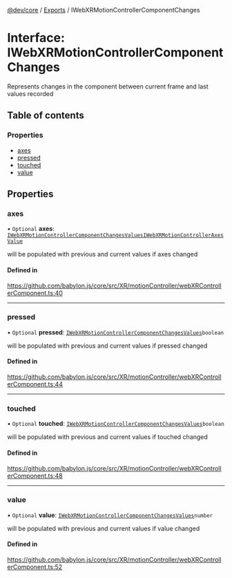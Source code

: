 [@dev/core](../README.md) / [Exports](../modules.md) / IWebXRMotionControllerComponentChanges

# Interface: IWebXRMotionControllerComponentChanges

Represents changes in the component between current frame and last values recorded

## Table of contents

### Properties

- [axes](IWebXRMotionControllerComponentChanges.md#axes)
- [pressed](IWebXRMotionControllerComponentChanges.md#pressed)
- [touched](IWebXRMotionControllerComponentChanges.md#touched)
- [value](IWebXRMotionControllerComponentChanges.md#value)

## Properties

### axes

• `Optional` **axes**: [`IWebXRMotionControllerComponentChangesValues`](IWebXRMotionControllerComponentChangesValues.md)[`IWebXRMotionControllerAxesValue`](IWebXRMotionControllerAxesValue.md)

will be populated with previous and current values if axes changed

#### Defined in

https://github.com/babylon.js/core/src/XR/motionController/webXRControllerComponent.ts:40

___

### pressed

• `Optional` **pressed**: [`IWebXRMotionControllerComponentChangesValues`](IWebXRMotionControllerComponentChangesValues.md)`boolean`

will be populated with previous and current values if pressed changed

#### Defined in

https://github.com/babylon.js/core/src/XR/motionController/webXRControllerComponent.ts:44

___

### touched

• `Optional` **touched**: [`IWebXRMotionControllerComponentChangesValues`](IWebXRMotionControllerComponentChangesValues.md)`boolean`

will be populated with previous and current values if touched changed

#### Defined in

https://github.com/babylon.js/core/src/XR/motionController/webXRControllerComponent.ts:48

___

### value

• `Optional` **value**: [`IWebXRMotionControllerComponentChangesValues`](IWebXRMotionControllerComponentChangesValues.md)`number`

will be populated with previous and current values if value changed

#### Defined in

https://github.com/babylon.js/core/src/XR/motionController/webXRControllerComponent.ts:52
